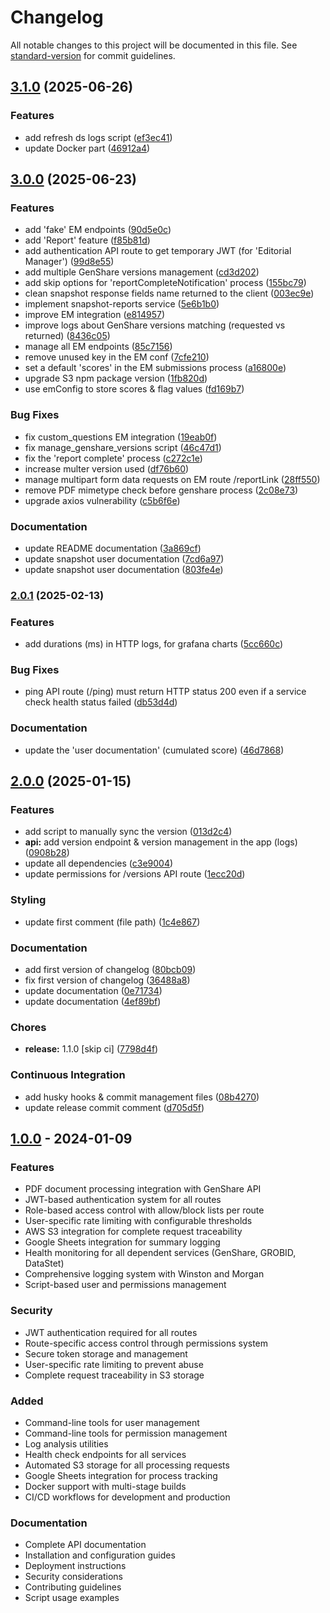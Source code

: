 # Changelog

All notable changes to this project will be documented in this file. See [standard-version](https://github.com/conventional-changelog/standard-version) for commit guidelines.

## [3.1.0](https://github.com/DataSeer/snapshot-api/compare/v3.0.0...v3.1.0) (2025-06-26)


### Features

* add refresh ds logs script ([ef3ec41](https://github.com/DataSeer/snapshot-api/commits/ef3ec41a7368b1e6fc353da85b0474256e1cdc5d))
* update Docker part ([46912a4](https://github.com/DataSeer/snapshot-api/commits/46912a4eaa7023ff8d747acc4bb245430fe1a536))

## [3.0.0](https://github.com/DataSeer/snapshot-api/compare/v2.0.1...v3.0.0) (2025-06-23)


### Features

* add 'fake' EM endpoints ([90d5e0c](https://github.com/DataSeer/snapshot-api/commits/90d5e0c8f065736a74ded8686f03ca9e353c2adb))
* add 'Report' feature ([f85b81d](https://github.com/DataSeer/snapshot-api/commits/f85b81dc8a613aba7d8f0fba6a8c37adfff67461))
* add authentication API route to get temporary JWT (for 'Editorial Manager') ([99d8e55](https://github.com/DataSeer/snapshot-api/commits/99d8e550888b4e848b2501c0fd40e2c0f51ac738))
* add multiple GenShare versions management ([cd3d202](https://github.com/DataSeer/snapshot-api/commits/cd3d202e9a9ba4cc0dee431fe9a6a31e09938fbf))
* add skip options for 'reportCompleteNotification' process ([155bc79](https://github.com/DataSeer/snapshot-api/commits/155bc7948872c2c67bb24519b003e155915543d7))
* clean snapshot response fields name returned to the client ([003ec9e](https://github.com/DataSeer/snapshot-api/commits/003ec9e95091d76af9178048c59209d4bf22cca0))
* implement snapshot-reports service ([5e6b1b0](https://github.com/DataSeer/snapshot-api/commits/5e6b1b038e4850d811c9b6d5e3232bcc2b01550a))
* improve EM integration ([e814957](https://github.com/DataSeer/snapshot-api/commits/e814957ee804c58df2dfa10bac97572ba1b20a71))
* improve logs about GenShare versions matching (requested vs returned) ([8436c05](https://github.com/DataSeer/snapshot-api/commits/8436c054d11197b53060e495b68e4646eb2a30a5))
* manage all EM endpoints ([85c7156](https://github.com/DataSeer/snapshot-api/commits/85c715626d8015b751294b7ef479e58bce0af5be))
* remove unused key in the EM conf ([7cfe210](https://github.com/DataSeer/snapshot-api/commits/7cfe21090c6edd811ec64bed0d5b3a1868d48865))
* set a default 'scores' in the EM submissions process ([a16800e](https://github.com/DataSeer/snapshot-api/commits/a16800ecc1e622126946bd8239b461806b227846))
* upgrade S3 npm package version ([1fb820d](https://github.com/DataSeer/snapshot-api/commits/1fb820d9f1e6a21f682956f7458ffd78fcecbcd0))
* use emConfig to store scores & flag values ([fd169b7](https://github.com/DataSeer/snapshot-api/commits/fd169b719e402269efe6eef2f60ebe10d0fbaac1))


### Bug Fixes

* fix custom_questions EM integration ([19eab0f](https://github.com/DataSeer/snapshot-api/commits/19eab0f20912ae1cafd0fa7223c339e9403cc60d))
* fix manage_genshare_versions script ([46c47d1](https://github.com/DataSeer/snapshot-api/commits/46c47d100820a0c7a746495673aa47420ffe3d4c))
* fix the 'report complete' process ([c272c1e](https://github.com/DataSeer/snapshot-api/commits/c272c1e58502da67aad47d299de9249ad001ac9b))
* increase multer version used ([df76b60](https://github.com/DataSeer/snapshot-api/commits/df76b608bf5253335023d65c811c7807bca32391))
* manage multipart form data requests on EM route /reportLink ([28ff550](https://github.com/DataSeer/snapshot-api/commits/28ff5500259028c44da577c7640feb2f62c9dd3f))
* remove PDF mimetype check before genshare process ([2c08e73](https://github.com/DataSeer/snapshot-api/commits/2c08e734dcd5919c6b1de9df6c74f9434ea1e93d))
* upgrade axios vulnerability ([c5b6f6e](https://github.com/DataSeer/snapshot-api/commits/c5b6f6e65ee689ce5551ff82fa359babdfaf9cf3))


### Documentation

* update README documentation ([3a869cf](https://github.com/DataSeer/snapshot-api/commits/3a869cf5943a54ca77ede2ade2f75c0e484570c2))
* update snapshot user documentation ([7cd6a97](https://github.com/DataSeer/snapshot-api/commits/7cd6a9730a5f4135e08f3b9b89ed2dd71b75eac0))
* update snapshot user documentation ([803fe4e](https://github.com/DataSeer/snapshot-api/commits/803fe4e0cd293faa68ae89e16b0f7f9c9f02eeba))

### [2.0.1](https://github.com/DataSeer/snapshot-api/compare/v2.0.0...v2.0.1) (2025-02-13)


### Features

* add durations (ms) in HTTP logs, for grafana charts ([5cc660c](https://github.com/DataSeer/snapshot-api/commits/5cc660cd03e0da98e07c25618c3319298091e626))


### Bug Fixes

* ping API route (/ping) must return HTTP status 200 even if a service check health status failed ([db53d4d](https://github.com/DataSeer/snapshot-api/commits/db53d4dd21d4ad7a771d2d82cfdfe02f7ed1676f))


### Documentation

* update the 'user documentation' (cumulated score) ([46d7868](https://github.com/DataSeer/snapshot-api/commits/46d7868d99e059f08c769c7b1b42c2a5ea4731cb))

## [2.0.0](https://github.com/DataSeer/snapshot-api/compare/v1.0.0...v2.0.0) (2025-01-15)


### Features

* add script to manually sync the version ([013d2c4](https://github.com/DataSeer/snapshot-api/commits/013d2c433d33a263eeb5ab528b6871e3d65c2f50))
* **api:** add version endpoint & version management in the app (logs) ([0908b28](https://github.com/DataSeer/snapshot-api/commits/0908b28765e6cb6bceda3ece087f2f500e4608b4))
* update all dependencies ([c3e9004](https://github.com/DataSeer/snapshot-api/commits/c3e9004429640db3c499de6d87c1136e9bce9e4e))
* update permissions for /versions API route ([1ecc20d](https://github.com/DataSeer/snapshot-api/commits/1ecc20d922da9672f26981961530cd000673d726))


### Styling

* update first comment (file path) ([1c4e867](https://github.com/DataSeer/snapshot-api/commits/1c4e86783153b9c2885869c84b5a874b82ba82df))


### Documentation

* add first version of changelog ([80bcb09](https://github.com/DataSeer/snapshot-api/commits/80bcb09aa1a043b2042c86059c2689ac9e184423))
* fix first version of changelog ([36488a8](https://github.com/DataSeer/snapshot-api/commits/36488a8e8314fff6e49abac5173844a5ffa4e4f6))
* update documentation ([0e71734](https://github.com/DataSeer/snapshot-api/commits/0e7173409087ce493ad4bf1db1985d357efa3a05))
* update documentation ([4ef89bf](https://github.com/DataSeer/snapshot-api/commits/4ef89bf917ee6472327d7354d34129becd5dc602))


### Chores

* **release:** 1.1.0 [skip ci] ([7798d4f](https://github.com/DataSeer/snapshot-api/commits/7798d4f8b07ccea2b4962a852e26ce47e41c9b21))


### Continuous Integration

* add husky hooks & commit management files ([08b4270](https://github.com/DataSeer/snapshot-api/commits/08b427001aa5e9bd5d0f2fd2c38ab15866c174a2))
* update release commit comment ([d705d5f](https://github.com/DataSeer/snapshot-api/commits/d705d5f05294b98f544013a081bf96b776cfcfb2))

## [1.0.0] - 2024-01-09

### Features
- PDF document processing integration with GenShare API
- JWT-based authentication system for all routes
- Role-based access control with allow/block lists per route
- User-specific rate limiting with configurable thresholds
- AWS S3 integration for complete request traceability
- Google Sheets integration for summary logging
- Health monitoring for all dependent services (GenShare, GROBID, DataStet)
- Comprehensive logging system with Winston and Morgan
- Script-based user and permissions management

### Security
- JWT authentication required for all routes
- Route-specific access control through permissions system
- Secure token storage and management
- User-specific rate limiting to prevent abuse
- Complete request traceability in S3 storage

### Added
- Command-line tools for user management
- Command-line tools for permission management
- Log analysis utilities
- Health check endpoints for all services
- Automated S3 storage for all processing requests
- Google Sheets integration for process tracking
- Docker support with multi-stage builds
- CI/CD workflows for development and production

### Documentation
- Complete API documentation
- Installation and configuration guides
- Deployment instructions
- Security considerations
- Contributing guidelines
- Script usage examples

[1.0.0]: https://github.com/DataSeer/snapshot-api/releases/tag/v1.0.0